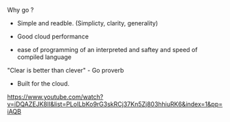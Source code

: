 Why go ?

- Simple and readble. (Simplicty, clarity, generality)
- Good cloud performance


- ease of programming of an interpreted and saftey and speed of compiled language


"Clear is better than clever" - Go proverb



- Built for the cloud.


https://www.youtube.com/watch?v=iDQAZEJK8lI&list=PLoILbKo9rG3skRCj37Kn5Zj803hhiuRK6&index=1&pp=iAQB
